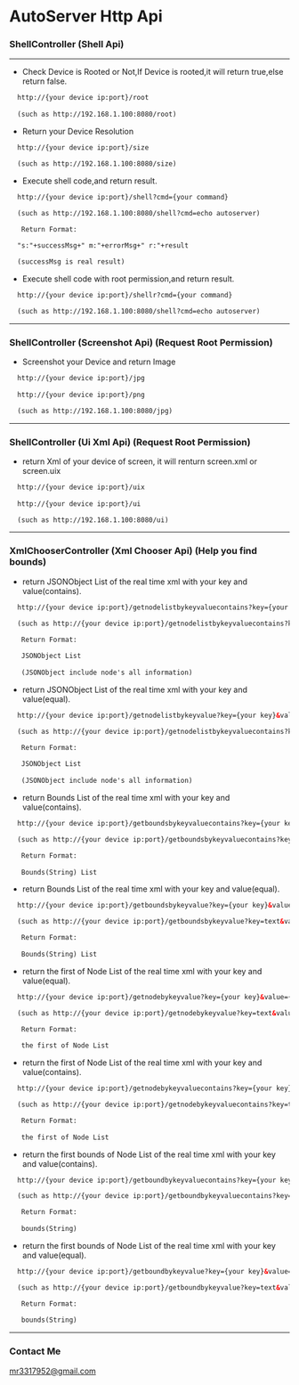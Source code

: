 # AutoServer Http Api


### ShellController  (Shell Api)

------------

- Check Device is Rooted or Not,If Device is rooted,it will return true,else return false.
```xml
  http://{your device ip:port}/root
  
  (such as http://192.168.1.100:8080/root)
```

- Return your Device Resolution
```xml
  http://{your device ip:port}/size

  (such as http://192.168.1.100:8080/size)
```

- Execute shell code,and return result.
```xml
  http://{your device ip:port}/shell?cmd={your command}

  (such as http://192.168.1.100:8080/shell?cmd=echo autoserver)
```
```xml
   Return Format:
   
  "s:"+successMsg+" m:"+errorMsg+" r:"+result

  (successMsg is real result)
```

- Execute shell code with root permission,and return result.
```xml
  http://{your device ip:port}/shellr?cmd={your command}

  (such as http://192.168.1.100:8080/shell?cmd=echo autoserver)
```

------------

### ShellController  (Screenshot Api) (Request Root Permission)

- Screenshot your Device and return Image
```xml
  http://{your device ip:port}/jpg
  
  http://{your device ip:port}/png

  (such as http://192.168.1.100:8080/jpg)
```

------------

### ShellController  (Ui Xml Api) (Request Root Permission)

- return Xml of your device of screen, it will renturn screen.xml or screen.uix
```xml
  http://{your device ip:port}/uix
  
  http://{your device ip:port}/ui

  (such as http://192.168.1.100:8080/ui)
```

------------

### XmlChooserController (Xml Chooser Api) (Help you find bounds)
- return JSONObject List of the real time xml with your key and value(contains).
```xml
  http://{your device ip:port}/getnodelistbykeyvaluecontains?key={your key}&value={your value}

  (such as http://{your device ip:port}/getnodelistbykeyvaluecontains?key=text&value=Start Server)
```
```xml
   Return Format:
   
   JSONObject List
  
   (JSONObject include node's all information)
```

- return JSONObject List of the real time xml with your key and value(equal).
```xml
  http://{your device ip:port}/getnodelistbykeyvalue?key={your key}&value={your value}

  (such as http://{your device ip:port}/getnodelistbykeyvaluecontains?key=text&value=Start Server)
```
```xml
   Return Format:
   
   JSONObject List
  
   (JSONObject include node's all information)
```

- return Bounds List of the real time xml with your key and value(contains).
```xml
  http://{your device ip:port}/getboundsbykeyvaluecontains?key={your key}&value={your value}

  (such as http://{your device ip:port}/getboundsbykeyvaluecontains?key=text&value=Start Server)
```
```xml
   Return Format:
   
   Bounds(String) List
```

- return Bounds List of the real time xml with your key and value(equal).
```xml
  http://{your device ip:port}/getboundsbykeyvalue?key={your key}&value={your value}

  (such as http://{your device ip:port}/getboundsbykeyvalue?key=text&value=Start Server)
```
```xml
   Return Format:
   
   Bounds(String) List
```

- return the first of Node List of the real time xml with your key and value(equal).
```xml
  http://{your device ip:port}/getnodebykeyvalue?key={your key}&value={your value}

  (such as http://{your device ip:port}/getnodebykeyvalue?key=text&value=Start Server)
```
```xml
   Return Format:
   
   the first of Node List
```
- return the first of Node List of the real time xml with your key and value(contains).
```xml
  http://{your device ip:port}/getnodebykeyvaluecontains?key={your key}&value={your value}

  (such as http://{your device ip:port}/getnodebykeyvaluecontains?key=text&value=Start Server)
```
```xml
   Return Format:
   
   the first of Node List
```
- return the first bounds of Node List of the real time xml with your key and value(contains).
```xml
  http://{your device ip:port}/getboundbykeyvaluecontains?key={your key}&value={your value}

  (such as http://{your device ip:port}/getboundbykeyvaluecontains?key=text&value=Start Server)
```
```xml
   Return Format:
   
   bounds(String)
```
- return the first bounds of Node List of the real time xml with your key and value(equal).
```xml
  http://{your device ip:port}/getboundbykeyvalue?key={your key}&value={your value}

  (such as http://{your device ip:port}/getboundbykeyvalue?key=text&value=Start Server)
```
```xml
   Return Format:
   
   bounds(String)
```
------------

### Contact Me

mr3317952@gmail.com
